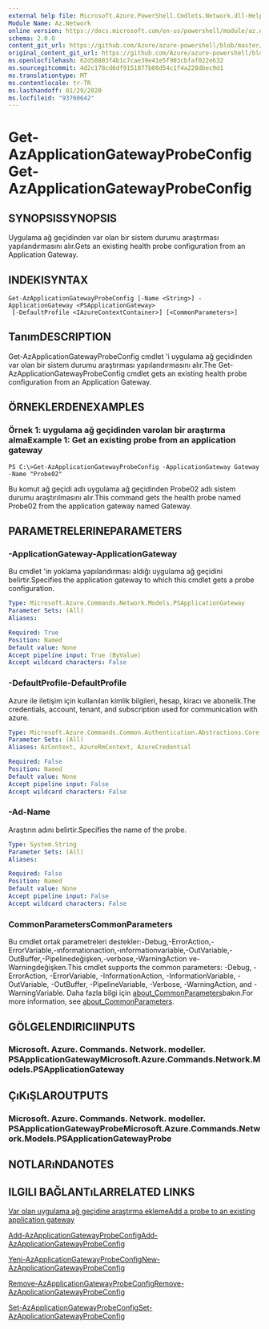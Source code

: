 ```yaml
---
external help file: Microsoft.Azure.PowerShell.Cmdlets.Network.dll-Help.xml
Module Name: Az.Network
online version: https://docs.microsoft.com/en-us/powershell/module/az.network/get-azapplicationgatewayprobeconfig
schema: 2.0.0
content_git_url: https://github.com/Azure/azure-powershell/blob/master/src/Network/Network/help/Get-AzApplicationGatewayProbeConfig.md
original_content_git_url: https://github.com/Azure/azure-powershell/blob/master/src/Network/Network/help/Get-AzApplicationGatewayProbeConfig.md
ms.openlocfilehash: 62d58803f4b1c7cae39e41e5f903cbfaf022e632
ms.sourcegitcommit: 4d2c178cd6df9151877b08d54c1f4a228dbec9d1
ms.translationtype: MT
ms.contentlocale: tr-TR
ms.lasthandoff: 01/29/2020
ms.locfileid: "93760642"
---
```

# <span data-ttu-id="74c14-101">Get-AzApplicationGatewayProbeConfig</span><span class="sxs-lookup"><span data-stu-id="74c14-101">Get-AzApplicationGatewayProbeConfig</span></span>

## <span data-ttu-id="74c14-102">SYNOPSIS</span><span class="sxs-lookup"><span data-stu-id="74c14-102">SYNOPSIS</span></span>
<span data-ttu-id="74c14-103">Uygulama ağ geçidinden var olan bir sistem durumu araştırması yapılandırmasını alır.</span><span class="sxs-lookup"><span data-stu-id="74c14-103">Gets an existing health probe configuration from an Application Gateway.</span></span>

## <span data-ttu-id="74c14-104">INDEKI</span><span class="sxs-lookup"><span data-stu-id="74c14-104">SYNTAX</span></span>

```
Get-AzApplicationGatewayProbeConfig [-Name <String>] -ApplicationGateway <PSApplicationGateway>
 [-DefaultProfile <IAzureContextContainer>] [<CommonParameters>]
```

## <span data-ttu-id="74c14-105">Tanım</span><span class="sxs-lookup"><span data-stu-id="74c14-105">DESCRIPTION</span></span>
<span data-ttu-id="74c14-106">Get-AzApplicationGatewayProbeConfig cmdlet 'i uygulama ağ geçidinden var olan bir sistem durumu araştırması yapılandırmasını alır.</span><span class="sxs-lookup"><span data-stu-id="74c14-106">The Get-AzApplicationGatewayProbeConfig cmdlet gets an existing health probe configuration from an Application Gateway.</span></span>

## <span data-ttu-id="74c14-107">ÖRNEKLERDEN</span><span class="sxs-lookup"><span data-stu-id="74c14-107">EXAMPLES</span></span>

### <span data-ttu-id="74c14-108">Örnek 1: uygulama ağ geçidinden varolan bir araştırma alma</span><span class="sxs-lookup"><span data-stu-id="74c14-108">Example 1: Get an existing probe from an application gateway</span></span>
```
PS C:\>Get-AzApplicationGatewayProbeConfig -ApplicationGateway Gateway -Name "Probe02"
```

<span data-ttu-id="74c14-109">Bu komut ağ geçidi adlı uygulama ağ geçidinden Probe02 adlı sistem durumu araştırılmasını alır.</span><span class="sxs-lookup"><span data-stu-id="74c14-109">This command gets the health probe named Probe02 from the application gateway named Gateway.</span></span>

## <span data-ttu-id="74c14-110">PARAMETRELERINE</span><span class="sxs-lookup"><span data-stu-id="74c14-110">PARAMETERS</span></span>

### <span data-ttu-id="74c14-111">-ApplicationGateway</span><span class="sxs-lookup"><span data-stu-id="74c14-111">-ApplicationGateway</span></span>
<span data-ttu-id="74c14-112">Bu cmdlet 'in yoklama yapılandırması aldığı uygulama ağ geçidini belirtir.</span><span class="sxs-lookup"><span data-stu-id="74c14-112">Specifies the application gateway to which this cmdlet gets a probe configuration.</span></span>

```yaml
Type: Microsoft.Azure.Commands.Network.Models.PSApplicationGateway
Parameter Sets: (All)
Aliases:

Required: True
Position: Named
Default value: None
Accept pipeline input: True (ByValue)
Accept wildcard characters: False
```

### <span data-ttu-id="74c14-113">-DefaultProfile</span><span class="sxs-lookup"><span data-stu-id="74c14-113">-DefaultProfile</span></span>
<span data-ttu-id="74c14-114">Azure ile iletişim için kullanılan kimlik bilgileri, hesap, kiracı ve abonelik.</span><span class="sxs-lookup"><span data-stu-id="74c14-114">The credentials, account, tenant, and subscription used for communication with azure.</span></span>

```yaml
Type: Microsoft.Azure.Commands.Common.Authentication.Abstractions.Core.IAzureContextContainer
Parameter Sets: (All)
Aliases: AzContext, AzureRmContext, AzureCredential

Required: False
Position: Named
Default value: None
Accept pipeline input: False
Accept wildcard characters: False
```

### <span data-ttu-id="74c14-115">-Ad</span><span class="sxs-lookup"><span data-stu-id="74c14-115">-Name</span></span>
<span data-ttu-id="74c14-116">Araştırın adını belirtir.</span><span class="sxs-lookup"><span data-stu-id="74c14-116">Specifies the name of the probe.</span></span>

```yaml
Type: System.String
Parameter Sets: (All)
Aliases:

Required: False
Position: Named
Default value: None
Accept pipeline input: False
Accept wildcard characters: False
```

### <span data-ttu-id="74c14-117">CommonParameters</span><span class="sxs-lookup"><span data-stu-id="74c14-117">CommonParameters</span></span>
<span data-ttu-id="74c14-118">Bu cmdlet ortak parametreleri destekler:-Debug,-ErrorAction,-ErrorVariable,-ınformationaction,-ınformationvariable,-OutVariable,-OutBuffer,-Pipelinedeğişken,-verbose,-WarningAction ve-Warningdeğişken.</span><span class="sxs-lookup"><span data-stu-id="74c14-118">This cmdlet supports the common parameters: -Debug, -ErrorAction, -ErrorVariable, -InformationAction, -InformationVariable, -OutVariable, -OutBuffer, -PipelineVariable, -Verbose, -WarningAction, and -WarningVariable.</span></span> <span data-ttu-id="74c14-119">Daha fazla bilgi için [about_CommonParameters](https://go.microsoft.com/fwlink/?LinkID=113216)bakın.</span><span class="sxs-lookup"><span data-stu-id="74c14-119">For more information, see [about_CommonParameters](https://go.microsoft.com/fwlink/?LinkID=113216).</span></span>

## <span data-ttu-id="74c14-120">GÖLGELENDIRICI</span><span class="sxs-lookup"><span data-stu-id="74c14-120">INPUTS</span></span>

### <span data-ttu-id="74c14-121">Microsoft. Azure. Commands. Network. modeller. PSApplicationGateway</span><span class="sxs-lookup"><span data-stu-id="74c14-121">Microsoft.Azure.Commands.Network.Models.PSApplicationGateway</span></span>

## <span data-ttu-id="74c14-122">ÇıKıŞLAR</span><span class="sxs-lookup"><span data-stu-id="74c14-122">OUTPUTS</span></span>

### <span data-ttu-id="74c14-123">Microsoft. Azure. Commands. Network. modeller. PSApplicationGatewayProbe</span><span class="sxs-lookup"><span data-stu-id="74c14-123">Microsoft.Azure.Commands.Network.Models.PSApplicationGatewayProbe</span></span>

## <span data-ttu-id="74c14-124">NOTLARıNDA</span><span class="sxs-lookup"><span data-stu-id="74c14-124">NOTES</span></span>

## <span data-ttu-id="74c14-125">ILGILI BAĞLANTıLAR</span><span class="sxs-lookup"><span data-stu-id="74c14-125">RELATED LINKS</span></span>

[<span data-ttu-id="74c14-126">Var olan uygulama ağ geçidine araştırma ekleme</span><span class="sxs-lookup"><span data-stu-id="74c14-126">Add a probe to an existing application gateway</span></span>](https://azure.microsoft.com/en-us/documentation/articles/application-gateway-create-probe-ps/#add-a-probe-to-an-existing-application-gateway)

[<span data-ttu-id="74c14-127">Add-AzApplicationGatewayProbeConfig</span><span class="sxs-lookup"><span data-stu-id="74c14-127">Add-AzApplicationGatewayProbeConfig</span></span>](./Add-AzApplicationGatewayProbeConfig.md)

[<span data-ttu-id="74c14-128">Yeni-AzApplicationGatewayProbeConfig</span><span class="sxs-lookup"><span data-stu-id="74c14-128">New-AzApplicationGatewayProbeConfig</span></span>](./New-AzApplicationGatewayProbeConfig.md)

[<span data-ttu-id="74c14-129">Remove-AzApplicationGatewayProbeConfig</span><span class="sxs-lookup"><span data-stu-id="74c14-129">Remove-AzApplicationGatewayProbeConfig</span></span>](./Remove-AzApplicationGatewayProbeConfig.md)

[<span data-ttu-id="74c14-130">Set-AzApplicationGatewayProbeConfig</span><span class="sxs-lookup"><span data-stu-id="74c14-130">Set-AzApplicationGatewayProbeConfig</span></span>](./Set-AzApplicationGatewayProbeConfig.md)


